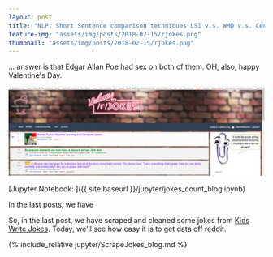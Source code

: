 ```yaml
---
layout: post
title: "NLP: Short Sentence comparison techniques LSI v.s. WMD v.s. Centroid (Part 3: Joke distances: how's a raven like a writing desk?)"
feature-img: "assets/img/posts/2018-02-15/rjokes.png"
thumbnail: "assets/img/posts/2018-02-15/rjokes.png"
---
```


... answer is that Edgar Allan Poe had sex on both of them. OH, also, happy Valentine's Day.

[![Reddit Jokes](assets/img/posts/2018-02-14/rjokes.png)]({{page.url}})

[Jupyter Notebook: ]({{ site.baseurl }}/jupyter/jokes_count_blog.ipynb)

In the last posts, we have

So, in the last post, we have scraped and cleaned some jokes from [Kids Write Jokes](https://twitter.com/KidsWriteJokes). Today, we'll see how easy it is to get data off reddit.

{% include_relative jupyter/ScrapeJokes_blog.md %}
